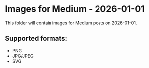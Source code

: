 # Images for Medium - 2026-01-01

This folder will contain images for Medium posts on 2026-01-01.

## Supported formats:
- PNG
- JPG/JPEG
- SVG
